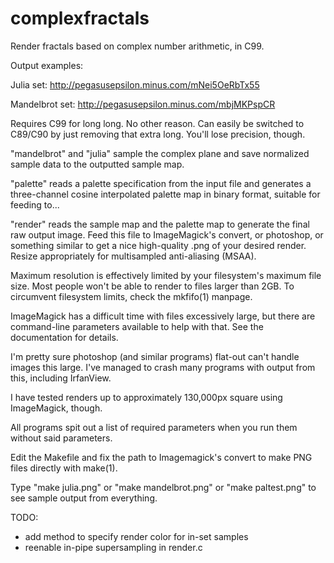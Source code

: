 complexfractals
===============

Render fractals based on complex number arithmetic, in C99.

Output examples:

Julia set: http://pegasusepsilon.minus.com/mNei5OeRbTx55

Mandelbrot set: http://pegasusepsilon.minus.com/mbjMKPspCR

Requires C99 for long long. No other reason. Can easily be switched to C89/C90
by just removing that extra long. You'll lose precision, though.

"mandelbrot" and "julia" sample the complex plane and save normalized 
	sample data to the outputted sample map.

"palette" reads a palette specification from the input file and generates a
	three-channel cosine interpolated palette map in binary format,
	suitable for feeding to...

"render" reads the sample map and the palette map to generate the final raw
	output image. Feed this file to ImageMagick's convert, or 
	photoshop, or something similar to get a nice high-quality .png 
	of your desired render. Resize appropriately for multisampled
	anti-aliasing (MSAA).

Maximum resolution is effectively limited by your filesystem's maximum file
size. Most people won't be able to render to files larger than 2GB. To
circumvent filesystem limits, check the mkfifo(1) manpage.

ImageMagick has a difficult time with files excessively large, but there are
command-line parameters available to help with that. See the documentation for
details.

I'm pretty sure photoshop (and similar programs) flat-out can't handle images
this large. I've managed to crash many programs with output from this,
including IrfanView.

I have tested renders up to approximately 130,000px square using ImageMagick,
though.

All programs spit out a list of required parameters when you run them without
said parameters.

Edit the Makefile and fix the path to Imagemagick's convert to make PNG files
directly with make(1).

Type "make julia.png" or "make mandelbrot.png" or "make paltest.png" to see
sample output from everything.

TODO:
* add method to specify render color for in-set samples
* reenable in-pipe supersampling in render.c
